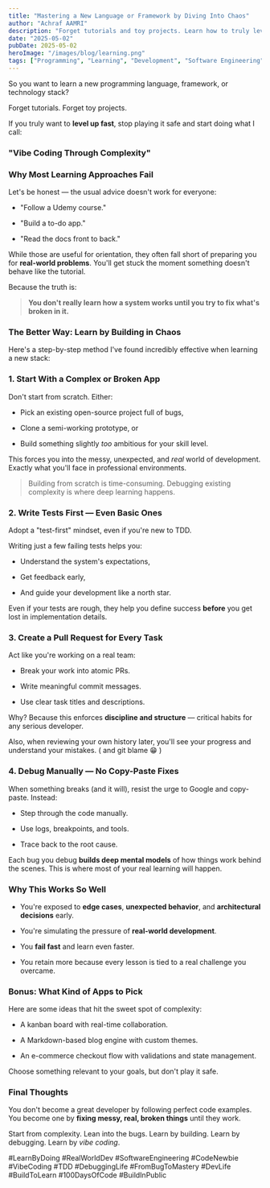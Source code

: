 ```yaml
---
title: "Mastering a New Language or Framework by Diving Into Chaos"
author: "Achraf AAMRI"
description: "Forget tutorials and toy projects. Learn how to truly level up fast by embracing complexity, debugging real problems, and building through chaos."
date: "2025-05-02"
pubDate: 2025-05-02
heroImage: "/images/blog/learning.png"
tags: ["Programming", "Learning", "Development", "Software Engineering", "TDD", "Debugging"]
---
```


So you want to learn a new programming language, framework, or technology stack?

Forget tutorials. Forget toy projects.

If you truly want to **level up fast**, stop playing it safe and start doing what I call:

### "Vibe Coding Through Complexity"

### Why Most Learning Approaches Fail

Let's be honest — the usual advice doesn't work for everyone:

*   "Follow a Udemy course."
    
*   "Build a to-do app."
    
*   "Read the docs front to back."
    

While those are useful for orientation, they often fall short of preparing you for **real-world problems**. You'll get stuck the moment something doesn't behave like the tutorial.

Because the truth is:

> **You don't really learn how a system works until you try to fix what's broken in it.**

### The Better Way: Learn by Building in Chaos

Here's a step-by-step method I've found incredibly effective when learning a new stack:

### 1\. Start With a Complex or Broken App

Don't start from scratch. Either:

*   Pick an existing open-source project full of bugs,
    
*   Clone a semi-working prototype, or
    
*   Build something slightly _too_ ambitious for your skill level.
    

This forces you into the messy, unexpected, and _real_ world of development. Exactly what you'll face in professional environments.

> Building from scratch is time-consuming. Debugging existing complexity is where deep learning happens.

### 2\. Write Tests First — Even Basic Ones

Adopt a "test-first" mindset, even if you're new to TDD.

Writing just a few failing tests helps you:

*   Understand the system's expectations,
    
*   Get feedback early,
    
*   And guide your development like a north star.
    

Even if your tests are rough, they help you define success **before** you get lost in implementation details.

### 3\. Create a Pull Request for Every Task

Act like you're working on a real team:

*   Break your work into atomic PRs.
    
*   Write meaningful commit messages.
    
*   Use clear task titles and descriptions.
    

Why? Because this enforces **discipline and structure** — critical habits for any serious developer.

Also, when reviewing your own history later, you'll see your progress and understand your mistakes. ( and git blame 😁 )

### 4\. Debug Manually — No Copy-Paste Fixes

When something breaks (and it will), resist the urge to Google and copy-paste. Instead:

*   Step through the code manually.
    
*   Use logs, breakpoints, and tools.
    
*   Trace back to the root cause.
    

Each bug you debug **builds deep mental models** of how things work behind the scenes. This is where most of your real learning will happen.

### Why This Works So Well

*   You're exposed to **edge cases**, **unexpected behavior**, and **architectural decisions** early.
    
*   You're simulating the pressure of **real-world development**.
    
*   You **fail fast** and learn even faster.
    
*   You retain more because every lesson is tied to a real challenge you overcame.
    

### Bonus: What Kind of Apps to Pick

Here are some ideas that hit the sweet spot of complexity:

*   A kanban board with real-time collaboration.
    
*   A Markdown-based blog engine with custom themes.
    
*   An e-commerce checkout flow with validations and state management.
    

Choose something relevant to your goals, but don't play it safe.

### Final Thoughts

You don't become a great developer by following perfect code examples. You become one by **fixing messy, real, broken things** until they work.

Start from complexity. Lean into the bugs. Learn by building. Learn by debugging. Learn by _vibe coding_.

#LearnByDoing #RealWorldDev #SoftwareEngineering #CodeNewbie #VibeCoding #TDD #DebuggingLife #FromBugToMastery #DevLife #BuildToLearn #100DaysOfCode #BuildInPublic 